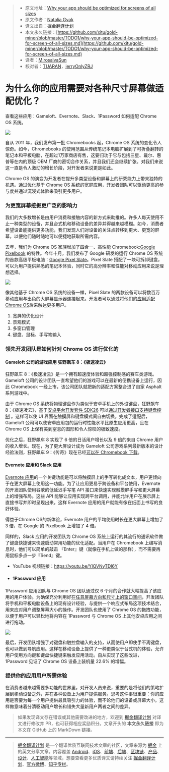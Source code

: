 > * 原文地址：[Why your app should be optimized for screens of all sizes](https://medium.com/googleplaydev/more-than-mobile-friendly-547e44bc085a)
> * 原文作者：[Natalia Gvak](https://medium.com/@nataliagvak)
> * 译文出自：[掘金翻译计划](https://github.com/xitu/gold-miner)
> * 本文永久链接：[https://github.com/xitu/gold-miner/blob/master/TODO1/why-your-app-should-be-optimized-for-screen-of-all-sizes.md](https://github.com/xitu/gold-miner/blob/master/TODO1/why-your-app-should-be-optimized-for-screen-of-all-sizes.md)
> * 译者：[MirosalvaSun](https://github.com/MirosalvaSun)
> * 校对者：[TUARAN](https://github.com/TUARAN)，[jerryOnlyZRJ](https://github.com/jerryOnlyZRJ)

# 为什么你的应用需要对各种尺寸屏幕做适配优化？

查看这些应用：Gameloft、Evernote、Slack、1Password 如何适配 Chrome OS 系统。

![](https://cdn-images-1.medium.com/max/1000/1*qstDYCF2lqMH_aQd_81cWA.png)

自从 2011 年，我们发布第一批 Chromebooks 起，Chrome OS 系统的变化令人惊奇。如今，Chromebooks 的使用范围从传统笔记本电脑扩展到了可折叠翻转的笔记本和平板电脑，在超过1万家商店有售，这要归功于它与包括三星、戴尔、惠普等在内的顶级 OEM 厂商的密切合作关系，并且我们还会继续扩张。对我们来说这一直是令人激动的增长阶段，对开发者来说更是如此。
 
Chrome OS 的演变为开发者在提升多类型设备和屏幕上的研究能力上带来独特的机遇。通过优化基于 Chrome OS 系统的宽屏应用，开发者团队可以驱动更高的参与度并通过沉浸式体验来吸引更多用户。

### 为更宽屏幕挖掘更广泛的影响力  

我们的大多数增长是由用户消费和接触内容的新方式来助推的。许多人每天使用不止一种类型的设备，并且台式机和移动设备的差异并得越来越模糊。如今，消费者希望设备能提供更多功能，我们发现人们对设备的关注点转移到更大、更宽的屏幕，以便他们随时随地可以便捷地获取所需内容。

去年，我们为 Chrome OS 家族增加了四合一、高性能 Chromebook:[Google Pixelbook](https://store.google.com/us/product/google_pixelbook) 的特性。今年十月，我们发布了 Google 研发的运行 Chrome OS 系统的首款高级平板电脑：[Google Pixel Slate](https://store.google.com/us/product/pixel_slate?hl=en-US)。Pixel Slate 搭配了一块可拆卸键盘，可以为用户提供熟悉的笔记本体验，同时它的高分辨率和性能对移动应用来说是理想选择。

![](https://cdn-images-1.medium.com/max/800/0*5aXo82iDOfDi9_wX)

像其他基于 Chrome OS 系统的设备一样，Pixel Slate 的两款设备可以将数百万移动应用与出色的大屏幕显示器连接起来。开发者可以通过将他们的[应用适配 Chrome OS](https://developer.android.com/topic/arc/optimizing)后来触达更多用户。

1.  宽屏的优化设计
2.  景观模式 
3.  多窗口管理
4.  键盘、鼠标、手写笔输入 

### 领先开发团队是如何针对 Chrome OS 进行优化的

#### Gameloft 公司的游戏应用 狂野飙车 8：《极速凌云》

狂野飙车 8：《极速凌云》是一个拥有超速度体验和超强控制感的赛车类游戏。Gameloft 公司的设计团队一直希望他们的游戏可以在最新的便携设备上运行，因此 Chromebook 一经上市，该公司团队就把新的适配方案整合进了自家 Asphalt 系列游戏中。

由于 Chrome OS 系统将物理键盘作为类似于安卓手机上的外设键盘，狂野飙车 8：《极速凌云》，基于[安卓平台开发套件 SDK26](https://developer.android.com/studio/releases/platform-tools) 可以[通过开发者接口支持键盘控制](https://developer.android.com/topic/arc/input-compatibility) 。这样可以使 UI 界面在触摸屏和键盘模式间自由切换。完成了适配后，Gameloft 公司可以使安卓应用包的运行时性能水平比原生应用更高，且在 Chrome OS 上保有美到窒息的图形和令人惊叹的极致速度。

优化之后，狂野飙车 8 实现了 6 倍的日活用户增长以及 9 倍的来自 Chrome 用户的收入增长。现在，为了更大屏设计成为 Gameloft 公司游戏系列最新版本的设计经验法则，狂野飙车 9：《传奇》现在已经[可以在 Chromebook 下载](https://play.google.com/store/apps/details?id=com.gameloft.android.ANMP.GloftA9HM&hl=en_US)。

#### Evernote 应用和 Slack 应用

[Evernote 应用](https://developer.android.com/stories/apps/evernote)的一个关键功能是可以将触摸屏上的手写转化成文本，用户更倾向于在更大屏幕上使用这一功能。为了让应用更易于跨设备和平台使用，Evernote 的开发团队使用谷歌的低延迟手写笔 API 接口来快速实现触摸屏手写和更大屏幕上的增强布局。这些 API 能够让应用实现跨平台调用，并能允许用户在展示屏上直接书写并即时呈现出来，这样 Evernote 应用的用户就能有像在纸面上书写的良好体验。

得益于Chrome OS的新体验，Evernote 用户的平均使用时长在更大屏幕上增加了 3 倍，在 Google 的 Pixelbook 上增加了 4 倍。

同样的，Slack 应用的开发团队为 Chrome OS 系统上运行的其流行的通讯软件做了键盘快捷键来快速启动常用功能的优化适配。当用户在 Chromebook 上编写消息时，他们可以简单的敲击 『Enter』键（就像在手机上做的那样），而不需要再用鼠标多点一步『Send』键。

- YouTube 视频链接：https://youtu.be/YlQVNyTDI6Y

- #### 1Password 应用  

1Password 应用团队与 Chrome OS 团队通过仅 6 个月的合作就大幅提高了该应用的用户体验。为确保充分利用好[在任意屏幕方向和尺寸上的窗口空间](https://developer.android.com/topic/arc/window-management)，开发团队将手机和平板电脑设备上的现有设计经验，与提供一个响应式布局这项技术结合，用来应对用户调整屏幕大小的操作。开发团队也使用了 Chrome OS 的拖拽功能，以便于用户可以轻松地将内容在 1Password 与 Chrome OS 上其他安卓应用之间进行拖动。

![](https://cdn-images-1.medium.com/max/800/0*GEnxnt_AJrb1rysl)

最后，开发团队增强了对键盘和触控盘输入的支持，从而使用户即使手不离键盘，也可以做到导航应用。这样在移动设备上提供了一种更类似于台式机的体验，允许用户使用方向键和键盘快捷键来触发应用活动。自从实现了这些改进，1Password 见证了 Chrome OS 设备上装机量 22.6% 的增幅。

### **提供你的应用用户所需体验**

在消费者越来越需要多功能的世界里，对开发人员来说，重要的是将他们的策略扩展到移动设备之外，并在各种设备上为用户提供服务。思考这件事很重要：你的应用是否要为每一个用户提供最具吸引力的体验，而不论他们的设备或屏幕大小。这样做意味着分清驱动用户增长和错失大量新用户两者之间的差异。

> 如果发现译文存在错误或其他需要改进的地方，欢迎到 [掘金翻译计划](https://github.com/xitu/gold-miner) 对译文进行修改并 PR，也可获得相应奖励积分。文章开头的 **本文永久链接** 即为本文在 GitHub 上的 MarkDown 链接。


---

> [掘金翻译计划](https://github.com/xitu/gold-miner) 是一个翻译优质互联网技术文章的社区，文章来源为 [掘金](https://juejin.im) 上的英文分享文章。内容覆盖 [Android](https://github.com/xitu/gold-miner#android)、[iOS](https://github.com/xitu/gold-miner#ios)、[前端](https://github.com/xitu/gold-miner#前端)、[后端](https://github.com/xitu/gold-miner#后端)、[区块链](https://github.com/xitu/gold-miner#区块链)、[产品](https://github.com/xitu/gold-miner#产品)、[设计](https://github.com/xitu/gold-miner#设计)、[人工智能](https://github.com/xitu/gold-miner#人工智能)等领域，想要查看更多优质译文请持续关注 [掘金翻译计划](https://github.com/xitu/gold-miner)、[官方微博](http://weibo.com/juejinfanyi)、[知乎专栏](https://zhuanlan.zhihu.com/juejinfanyi)。
